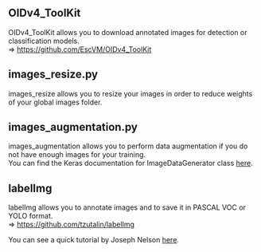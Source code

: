 ## OIDv4_ToolKit

OIDv4_ToolKit allows you to download annotated images for detection or classification models.<br/> => https://github.com/EscVM/OIDv4_ToolKit

## images_resize.py

images_resize allows you to resize your images in order to reduce weights of your global images folder.

## images_augmentation.py

images_augmentation allows you to perform data augmentation if you do not have enough images for your training.<br/>
You can find the Keras documentation for ImageDataGenerator class [here](https://keras.io/api/preprocessing/image/).

## labelImg

labelImg allows you to annotate images and to save it in PASCAL VOC or YOLO format.<br/> => https://github.com/tzutalin/labelImg

You can see a quick tutorial by Joseph Nelson [here](https://blog.roboflow.com/labelimg/).
